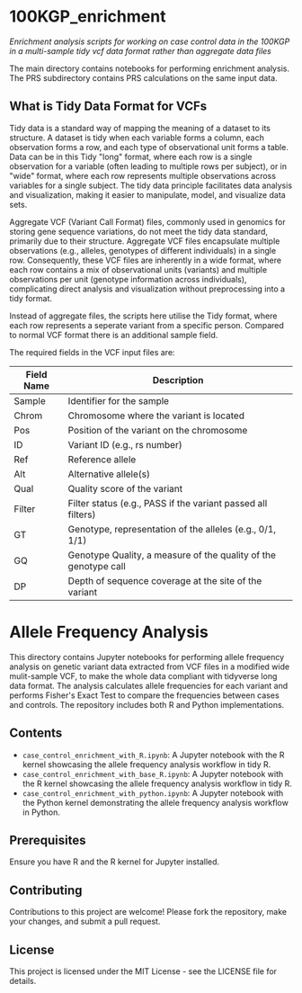 # 100KGP_enrichment
*Enrichment analysis scripts for working on case control data in the 100KGP in a multi-sample tidy vcf data format rather than aggregate data files*

The main directory contains notebooks for performing enrichment analysis. The PRS subdirectory contains PRS calculations on the same input data.

## What is Tidy Data Format for VCFs
Tidy data is a standard way of mapping the meaning of a dataset to its structure. A dataset is tidy when each variable forms a column, each observation forms a row, and each type of observational unit forms a table. Data can be in this Tidy "long" format, where each row is a single observation for a variable (often leading to multiple rows per subject), or in "wide" format, where each row represents multiple observations across variables for a single subject. The tidy data principle facilitates data analysis and visualization, making it easier to manipulate, model, and visualize data sets.

Aggregate VCF (Variant Call Format) files, commonly used in genomics for storing gene sequence variations, do not meet the tidy data standard, primarily due to their structure. Aggregate VCF files encapsulate multiple observations (e.g., alleles, genotypes of different individuals) in a single row. Consequently, these VCF files are inherently in a wide format, where each row contains a mix of observational units (variants) and multiple observations per unit (genotype information across individuals), complicating direct analysis and visualization without preprocessing into a tidy format.

Instead of aggregate files, the scripts here utilise the Tidy format, where each row represents a seperate variant from a specific person. Compared to normal VCF format there is an additional sample field.

The required fields in the VCF input files are:

| Field Name  | Description                                           |
|-------------|-------------------------------------------------------|
| Sample      | Identifier for the sample                             |
| Chrom       | Chromosome where the variant is located               |
| Pos         | Position of the variant on the chromosome             |
| ID          | Variant ID (e.g., rs number)                          |
| Ref         | Reference allele                                      |
| Alt         | Alternative allele(s)                                 |
| Qual        | Quality score of the variant                          |
| Filter      | Filter status (e.g., PASS if the variant passed all filters) |
| GT          | Genotype, representation of the alleles (e.g., 0/1, 1/1) |
| GQ          | Genotype Quality, a measure of the quality of the genotype call |
| DP          | Depth of sequence coverage at the site of the variant |

# Allele Frequency Analysis

This directory contains Jupyter notebooks for performing allele frequency analysis on genetic variant data extracted from VCF files in a modified wide mulit-sample VCF, to make the whole data compliant with tidyverse long data format. The analysis calculates allele frequencies for each variant and performs Fisher's Exact Test to compare the frequencies between cases and controls. The repository includes both R and Python implementations.

## Contents

- `case_control_enrichment_with_R.ipynb`: A Jupyter notebook with the R kernel showcasing the allele frequency analysis workflow in tidy R.
- `case_control_enrichment_with_base_R.ipynb`: A Jupyter notebook with the R kernel showcasing the allele frequency analysis workflow in tidy R.
- `case_control_enrichment_with_python.ipynb`: A Jupyter notebook with the Python kernel demonstrating the allele frequency analysis workflow in Python.

## Prerequisites

Ensure you have R and the R kernel for Jupyter installed.

## Contributing
Contributions to this project are welcome! Please fork the repository, make your changes, and submit a pull request.

## License
This project is licensed under the MIT License - see the LICENSE file for details.
